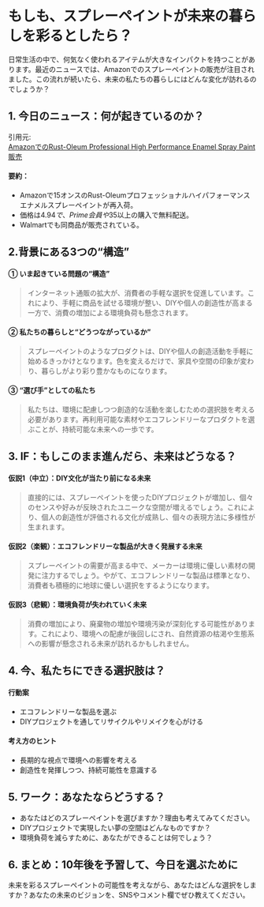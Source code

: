 # もしも、スプレーペイントが未来の暮らしを彩るとしたら？

日常生活の中で、何気なく使われるアイテムが大きなインパクトを持つことがあります。最近のニュースでは、Amazonでのスプレーペイントの販売が注目されました。この流れが続いたら、未来の私たちの暮らしにはどんな変化が訪れるのでしょうか？

## 1. 今日のニュース：何が起きているのか？
引用元:  
[AmazonでのRust-Oleum Professional High Performance Enamel Spray Paint販売](https://slickdeals.net/f/18397609-15-oz-rust-oleum-professional-high-performance-enamel-spray-paint-gloss-safety-yellow-4-94-free-shipping-w-prime-or-on-35)

#### 要約：
- Amazonで15オンスのRust-Oleumプロフェッショナルハイパフォーマンスエナメルスプレーペイントが再入荷。
- 価格は$4.94で、Prime会員や$35以上の購入で無料配送。
- Walmartでも同商品が販売されている。

## 2.背景にある3つの“構造”

#### ① いま起きている問題の“構造”
> インターネット通販の拡大が、消費者の手軽な選択を促進しています。これにより、手軽に商品を試せる環境が整い、DIYや個人の創造性が高まる一方で、消費の増加による環境負荷も懸念されます。

#### ② 私たちの暮らしと“どうつながっているか”
> スプレーペイントのようなプロダクトは、DIYや個人の創造活動を手軽に始めるきっかけとなります。色を変えるだけで、家具や空間の印象が変わり、暮らしがより彩り豊かなものになります。

#### ③ “選び手”としての私たち
> 私たちは、環境に配慮しつつ創造的な活動を楽しむための選択肢を考える必要があります。再利用可能な素材やエコフレンドリーなプロダクトを選ぶことが、持続可能な未来への一歩です。

## 3. IF：もしこのまま進んだら、未来はどうなる？

#### 仮説1（中立）：DIY文化が当たり前になる未来  
> 直接的には、スプレーペイントを使ったDIYプロジェクトが増加し、個々のセンスや好みが反映されたユニークな空間が増えるでしょう。これにより、個人の創造性が評価される文化が成熟し、個々の表現方法に多様性が生まれます。

#### 仮説2（楽観）：エコフレンドリーな製品が大きく発展する未来  
> スプレーペイントの需要が高まる中で、メーカーは環境に優しい素材の開発に注力するでしょう。やがて、エコフレンドリーな製品は標準となり、消費者も積極的に地球に優しい選択をするようになります。

#### 仮説3（悲観）：環境負荷が失われていく未来  
> 消費の増加により、廃棄物の増加や環境汚染が深刻化する可能性があります。これにより、環境への配慮が後回しにされ、自然資源の枯渇や生態系への影響が懸念される未来が訪れるかもしれません。

## 4. 今、私たちにできる選択肢は？
#### 行動案
- エコフレンドリーな製品を選ぶ
- DIYプロジェクトを通してリサイクルやリメイクを心がける

#### 考え方のヒント
- 長期的な視点で環境への影響を考える
- 創造性を発揮しつつ、持続可能性を意識する

## 5. ワーク：あなたならどうする？
- あなたはどのスプレーペイントを選びますか？理由も考えてみてください。
- DIYプロジェクトで実現したい夢の空間はどんなものですか？
- 環境負荷を減らすために、あなたができることは何でしょう？

## 6. まとめ：10年後を予習して、今日を選ぶために
未来を彩るスプレーペイントの可能性を考えながら、あなたはどんな選択をしますか？あなたの未来のビジョンを、SNSやコメント欄でぜひ教えてください。